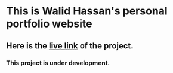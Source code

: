 # This is Walid Hassan's personal portfolio website

## Here is the [live link](http://walid-hassan.vercel.app) of the project.

### This project is under development.
